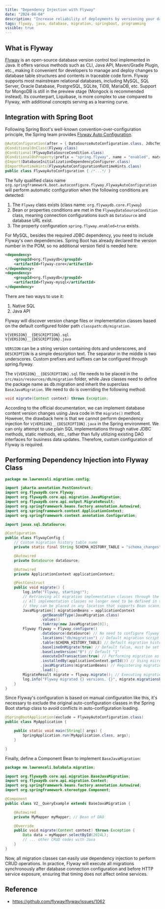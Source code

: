 ```yaml
---
title: "Dependency Injection with Flyway"
date: "2024-04-04"
description: "Increase reliability of deployments by versioning your database"
tags: flyway, java, database, migration, springboot, programming
visible: true
---
```


## What is Flyway

[Flyway](https://flywaydb.org/) is an open-source database version control tool implemented in Java. It offers various methods such as CLI, Java API, Maven/Gradle Plugin, etc., making it convenient for developers to manage and deploy changes to database table structures and contents in traceable code form. Flyway supports most mainstream relational databases, including MySQL, SQL Server, Oracle Database, PostgreSQL, SQLite, TiDB, MariaDB, etc. Support for MongoDB is still in the preview stage (Mongock is recommended instead). Its counterpart, Liquibase, is more complex to use compared to Flyway, with additional concepts serving as a learning curve.

<div>
  <github user="flyway" repo="flyway"></github>
</div>

## Integration with Spring Boot

Following Spring Boot's well-known convention-over-configuration principle, the Spring team provides [Flyway Auto Configuration](https://github.com/spring-projects/spring-boot/tree/main/spring-boot-project/spring-boot-autoconfigure/src/main/java/org/springframework/boot/autoconfigure/flyway).

```java {2-4} showLineNumbers
@AutoConfiguration(after = { DataSourceAutoConfiguration.class, JdbcTemplateAutoConfiguration.class,HibernateJpaAutoConfiguration.class })
@ConditionalOnClass(Flyway.class)
@Conditional(FlywayDataSourceCondition.class)
@ConditionalOnProperty(prefix = "spring.flyway", name = "enabled", matchIfMissing = true)
@Import(DatabaseInitializationDependencyConfigurer.class)
@ImportRuntimeHints(FlywayAutoConfigurationRuntimeHints.class)
public class FlywayAutoConfiguration { /*...*/ }
```

The fully qualified class name `org.springframework.boot.autoconfigure.flyway.FlywayAutoConfiguration` will perform automatic configuration when the following conditions are detected:

1. The `Flyway` class exists (class name: `org.flywaydb.core.Flyway`)
2. Bean or properties conditions are met in the `FlywayDataSourceCondition` class, meaning connection configurations such as `DataSource` and database URL exist.
3. The property configuration `spring.flyway.enabled=true` exists.

For MySQL, besides the required JDBC dependency, you need to include Flyway's own dependencies. Spring Boot has already declared the version number in the POM, so no additional version field is needed here:

```xml
<dependency>
    <groupId>org.flywaydb</groupId>
    <artifactId>flyway-core</artifactId>
</dependency>
<dependency>
    <groupId>org.flywaydb</groupId>
    <artifactId>flyway-mysql</artifactId>
</dependency>
```

There are two ways to use it:

1. Native SQL
2. Java API

Flyway will discover version change files or implementation classes based on the default configured folder path `classpath:db/migration`.

```shell
V{VERSION}__{DESCRIPTION}.sql
V{VERSION}__{DESCRIPTION}.java
```

`VERSION` can be a string version containing dots and underscores, and `DESCRIPTION` is a simple description text. The separator in the middle is two underscores. Custom prefixes and suffixes can be configured through spring.flyway.

The `V{VERSION}__{DESCRIPTION}.sql` file needs to be placed in the `src/main/resources/db/migration` folder, while Java classes need to define the package name as db.migration and inherit the superclass `BaseJavaMigration`. We need to do is overriding the following method:

```java
void migrate(Context context) throws Exception;
```

According to the official documentation, we can implement database content version changes using Java code in the `migrate()` method. However, the drawback here is that we cannot perform dependency injection for `V{VERSION}__{DESCRIPTION}.java` in the Spring environment. We can only attempt to use plain SQL implementations through native JDBC methods, static methods, etc., rather than fully utilizing existing DAO interfaces for business data updates. Therefore, custom configuration of Flyway is required.

## Performing Dependency Injection into Flyway Class

```java
package me.lawrenceli.migration.config;

import jakarta.annotation.PostConstruct;
import org.flywaydb.core.Flyway;
import org.flywaydb.core.api.migration.JavaMigration;
import org.flywaydb.core.api.output.MigrateResult;
import org.springframework.beans.factory.annotation.Autowired;
import org.springframework.context.ApplicationContext;
import org.springframework.context.annotation.Configuration;

import javax.sql.DataSource;

@Configuration
public class FlywayConfig {
    // Custom migration history table name
    private static final String SCHEMA_HISTORY_TABLE = "schema_changes";

    @Autowired
    private DataSource dataSource;

    @Autowired
    private ApplicationContext applicationContext;

    @PostConstruct
    public void migrate() {
        log.info("Flyway, starting!");
        // Retrieving all migration implementation classes through the Spring container
        // All implementation classes no longer need to be defined in the `db.migration` package,
        // they can be placed in any location that supports Bean scanning
        JavaMigration[] migrationBeans = applicationContext
                .getBeansOfType(JavaMigration.class)
                .values()
                .toArray(new JavaMigration[0]);
        Flyway flyway = Flyway.configure()
                .dataSource(dataSource) // No need to configure flyway JDBC URL by using the original DataSource
                .locations("db/migration") // Default migration script path
                .table(SCHEMA_HISTORY_TABLE) // Default migration history table is `flyway_schema_history`
                .baselineOnMigrate(true) // Default false, must be set to true for initial migration on existing databases
                .baselineVersion("0") // Default "1"
                .executeInTransaction(true) // Performing migration as a transaction
                .installedBy(applicationContext.getId()) // Using microservice name as migration executor
                .javaMigrations(migrationBeans) // Registering migration classes
                .load();
        MigrateResult migrate = flyway.migrate(); // Executing migration by calling subclass implementations sequentially
        log.info("Flyway migrated {} versions. {}", migrate.migrationsExecuted, migrate.success);
    }
}

```

Since Flyway's configuration is based on manual configuration like this, it's necessary to exclude the original auto-configuration classes in the Spring Boot startup class to avoid conflicts in auto-configuration loading.

```java
@SpringBootApplication(exclude = FlywayAutoConfiguration.class)
public class MyApplication {

    public static void main(String[] args) {
        SpringApplication.run(MyApplication.class, args);
    }

}
```

Finally, define a Component Bean to implement `BaseJavaMigration`:

```java {12} showLineNumbers caption="Example Migration Component"
package me.lawrenceli.balabala.migration;

import org.flywaydb.core.api.migration.BaseJavaMigration;
import org.flywaydb.core.api.migration.Context;
import org.springframework.beans.factory.annotation.Autowired;
import org.springframework.stereotype.Component;

@Component
public class V2__QueryExample extends BaseJavaMigration {

    @Autowired
    private MyMapper myMapper; // Bean of DAO

    @Override
    public void migrate(Context context) throws Exception {
        Data data = myMapper.selectById(2024L);
        // ... other CRUD codes with Java
    }
}
```

Now, all migration classes can easily use dependency injection to perform CRUD operations. In practice, Flyway will execute all migrations synchronously after database connection configuration and before HTTP service exposure, ensuring that timing does not affect online services.

## Reference

- <https://github.com/flyway/flyway/issues/1062>
